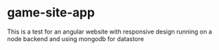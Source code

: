 # game-site-app
This is a test for an angular website with responsive design running on a node backend and using mongodb for datastore
